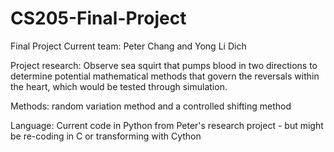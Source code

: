 # CS205-Final-Project
Final Project
Current team: Peter Chang and Yong Li Dich

Project research: Observe sea squirt that pumps blood in two directions to determine potential mathematical methods that govern the reversals within the heart, which would be tested through simulation.

Methods: random variation method and a controlled shifting method

Language: Current code in Python from Peter's research project - but might be re-coding in C or transforming with Cython 
